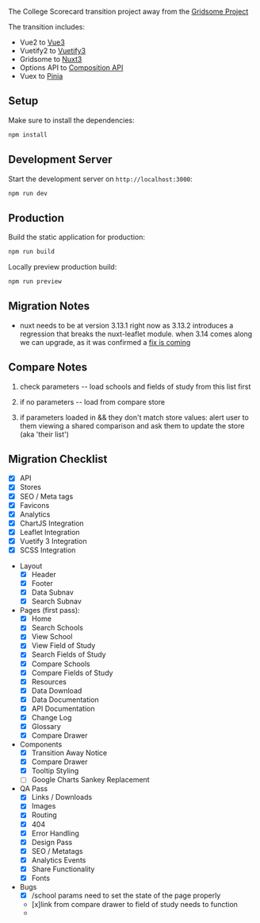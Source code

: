 The College Scorecard transition project away from the [Gridsome Project](https://github.com/rti-international/scorecard-website)

The transition includes:
+ Vue2 to [Vue3](https://vuejs.org/)
+ Vuetify2 to [Vuetify3](https://vuetifyjs.com/en/introduction/why-vuetify/#what-is-vuetify3f)
+ Gridsome to [Nuxt3](https://nuxt.com/)
+ Options API to [Composition API](https://vuejs.org/guide/extras/composition-api-faq.html#why-composition-api)
+ Vuex to [Pinia](https://pinia.vuejs.org/)

## Setup
Make sure to install the dependencies:
```bash
npm install
```

## Development Server
Start the development server on `http://localhost:3000`:

```bash
npm run dev
```

## Production

Build the static application for production:
```bash
npm run build
```

Locally preview production build:
```bash
npm run preview
```

## Migration Notes

- nuxt needs to be at version 3.13.1 right now as 3.13.2 introduces a regression that breaks the nuxt-leaflet module. when 3.14 comes along we can upgrade, as it was confirmed a [fix is coming](https://github.com/nuxt-modules/leaflet/issues/80#issuecomment-2376746166)

## Compare Notes


1. check parameters -- load schools and fields of study from this list first
2. if no parameters -- load from compare store

3. if parameters loaded in && they don't match store values: alert user to them viewing a shared comparison and ask them to update the store (aka 'their list')





## Migration Checklist

- [x] API
- [x] Stores
- [x] SEO / Meta tags
- [x] Favicons
- [x] Analytics
- [x] ChartJS Integration
- [x] Leaflet Integration
- [x] Vuetify 3 Integration
- [x] SCSS Integration

- Layout
  - [x] Header
  - [x] Footer
  - [x] Data Subnav
  - [x] Search Subnav

- Pages (first pass):
  - [x] Home
  - [x] Search Schools
  - [x] View School
  - [x] View Field of Study
  - [x] Search Fields of Study
  - [x] Compare Schools
  - [x] Compare Fields of Study
  - [x] Resources
  - [x] Data Download
  - [x] Data Documentation
  - [x] API Documentation
  - [x] Change Log
  - [x] Glossary
  - [x] Compare Drawer

- Components
  - [x] Transition Away Notice
  - [x] Compare Drawer
  - [x] Tooltip Styling
  - [ ] Google Charts Sankey Replacement
  
- QA Pass
  - [x] Links / Downloads
  - [x] Images
  - [x] Routing
  - [x] 404
  - [x] Error Handling
  - [x] Design Pass
  - [x] SEO / Metatags
  - [x] Analytics Events
  - [x] Share Functionality
  - [x] Fonts

- Bugs
  - [x] /school params need to set the state of the page properly
  - [x]link from compare drawer to field of study needs to function
  - 